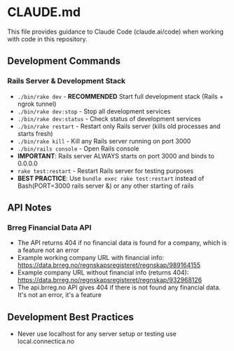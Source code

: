 # CLAUDE.md

This file provides guidance to Claude Code (claude.ai/code) when working with code in this repository.

## Development Commands

### Rails Server & Development Stack
- `./bin/rake dev` - **RECOMMENDED** Start full development stack (Rails + ngrok tunnel)
- `./bin/rake dev:stop` - Stop all development services
- `./bin/rake dev:status` - Check status of development services
- `./bin/rake restart` - Restart only Rails server (kills old processes and starts fresh)
- `./bin/rake kill` - Kill any Rails server running on port 3000
- `./bin/rails console` - Open Rails console
- **IMPORTANT**: Rails server ALWAYS starts on port 3000 and binds to 0.0.0.0
- `rake test:restart` - Restart Rails server for testing purposes
- **BEST PRACTICE**: Use `bundle exec rake test:restart` instead of Bash(PORT=3000 rails server &) or any other starting of rails

## API Notes

### Brreg Financial Data API
- The API returns 404 if no financial data is found for a company, which is a feature not an error
- Example working company URL with financial info: https://data.brreg.no/regnskapsregisteret/regnskap/989164155
- Example company URL without financial info (returns 404): https://data.brreg.no/regnskapsregisteret/regnskap/932968126
- The api.brreg.no API gives 404 if there is not found any financial data. It's not an error, it's a feature

## Development Best Practices
- Never use localhost for any server setup or testing use local.connectica.no